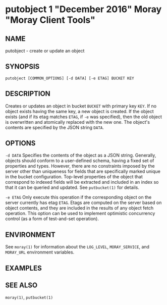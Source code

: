 # putobject 1 "December 2016" Moray "Moray Client Tools"

## NAME

putobject - create or update an object

## SYNOPSIS

`putobject [COMMON_OPTIONS] [-d DATA] [-e ETAG] BUCKET KEY`

## DESCRIPTION

Creates or updates an object in bucket `BUCKET` with primary key `KEY`.  If no
object exists having the same key, a new object is created.  If the object
exists (and if its etag matches `ETAG`, if `-e` was specified), then the old
object is overwritten and atomically replaced with the new one.  The object's
contents are specified by the JSON string `DATA`.

## OPTIONS

`-d DATA`
    Specifies the contents of the object as a JSON string.  Generally, objects
    should conform to a user-defined schema, having a fixed set of properties
    and types.  However, there are no constraints imposed by the server other
    than uniqueness for fields that are specifically marked unique in the bucket
    configuration.  Top-level properties of the object that correspond to
    indexed fields will be extracted and included in an index so that it can be
    queried and updated.  See `putbucket(1)` for details.

`-e ETAG`
    Only execute this operation if the corresponding object on the server
    currently has etag `ETAG`.  Etags are computed on the server based on
    object contents, and they are included in the results of any object fetch
    operation.  This option can be used to implement optimistic concurrency
    control (as a form of test-and-set operation).

<!-- XXX is there a put-if-not-exists? -->

## ENVIRONMENT

See `moray(1)` for information about the `LOG_LEVEL`, `MORAY_SERVICE`, and
`MORAY_URL` environment variables.

## EXAMPLES

<!-- XXX -->

## SEE ALSO

`moray(1)`, `putbucket(1)`
